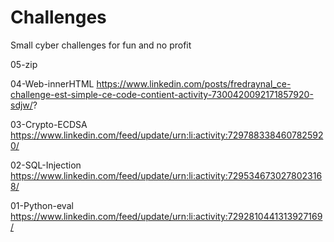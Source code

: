 # Challenges

Small cyber challenges for fun and no profit

05-zip

04-Web-innerHTML
https://www.linkedin.com/posts/fredraynal_ce-challenge-est-simple-ce-code-contient-activity-7300420092171857920-sdjw/?

03-Crypto-ECDSA
https://www.linkedin.com/feed/update/urn:li:activity:7297883384607825920/

02-SQL-Injection
https://www.linkedin.com/feed/update/urn:li:activity:7295346730278023168/

01-Python-eval
https://www.linkedin.com/feed/update/urn:li:activity:7292810441313927169/
